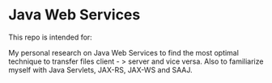 # Java Web Services

This repo is intended for:

My personal research on Java Web Services to find the most optimal technique to transfer 
files client - > server and vice versa. 
Also to familiarize myself with Java Servlets, JAX-RS, JAX-WS and SAAJ.
